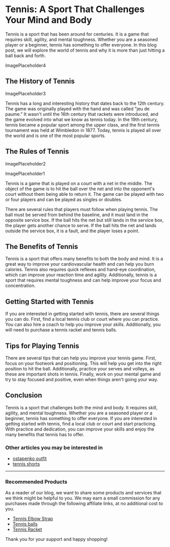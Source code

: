 # Tennis: A Sport That Challenges Your Mind and Body

Tennis is a sport that has been around for centuries. It is a game that requires skill, agility, and mental toughness. Whether you are a seasoned player or a beginner, tennis has something to offer everyone. In this blog post, we will explore the world of tennis and why it is more than just hitting a ball back and forth.

ImagePlaceholder4

## The History of Tennis

ImagePlaceholder3

Tennis has a long and interesting history that dates back to the 12th century. The game was originally played with the hand and was called "jeu de paume." It wasn't until the 16th century that rackets were introduced, and the game evolved into what we know as tennis today. In the 19th century, tennis became a popular sport among the upper class, and the first tennis tournament was held at Wimbledon in 1877. Today, tennis is played all over the world and is one of the most popular sports.

## The Rules of Tennis

ImagePlaceholder2

ImagePlaceholder1

Tennis is a game that is played on a court with a net in the middle. The object of the game is to hit the ball over the net and into the opponent's court without them being able to return it. The game can be played with two or four players and can be played as singles or doubles.

There are several rules that players must follow when playing tennis. The ball must be served from behind the baseline, and it must land in the opposite service box. If the ball hits the net but still lands in the service box, the player gets another chance to serve. If the ball hits the net and lands outside the service box, it is a fault, and the player loses a point.

## The Benefits of Tennis

Tennis is a sport that offers many benefits to both the body and mind. It is a great way to improve your cardiovascular health and can help you burn calories. Tennis also requires quick reflexes and hand-eye coordination, which can improve your reaction time and agility. Additionally, tennis is a sport that requires mental toughness and can help improve your focus and concentration.

## Getting Started with Tennis

If you are interested in getting started with tennis, there are several things you can do. First, find a local tennis club or court where you can practice. You can also hire a coach to help you improve your skills. Additionally, you will need to purchase a tennis racket and tennis balls.

## Tips for Playing Tennis

There are several tips that can help you improve your tennis game. First, focus on your footwork and positioning. This will help you get into the right position to hit the ball. Additionally, practice your serves and volleys, as these are important shots in tennis. Finally, work on your mental game and try to stay focused and positive, even when things aren't going your way.

## Conclusion

Tennis is a sport that challenges both the mind and body. It requires skill, agility, and mental toughness. Whether you are a seasoned player or a beginner, tennis has something to offer everyone. If you are interested in getting started with tennis, find a local club or court and start practicing. With practice and dedication, you can improve your skills and enjoy the many benefits that tennis has to offer.
### Other articles you may be interested in

- [ostapenko outfit](ostapenko-outfit)
- [tennis shorts](tennis-shorts)


---

### Recommended Products

As a reader of our blog, we want to share some products and services that we think might be helpful to you. We may earn a small commission for any purchases made through the following affiliate links, at no additional cost to you.

- [Tennis Elbow Strap](https://amzn.to/3ptE6uF)
- [Tennis balls  ](https://amzn.to/3NWNGAd)
- [Tennis Racket](https://amzn.to/42mR5Nb)

Thank you for your support and happy shopping!